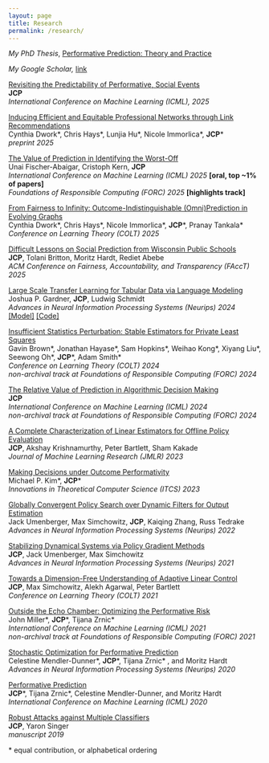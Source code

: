 ```yaml
---
layout: page
title: Research
permalink: /research/
---
```


*My PhD Thesis*, [Performative Prediction: Theory and Practice](https://www2.eecs.berkeley.edu/Pubs/TechRpts/2023/EECS-2023-80.pdf)

*My Google Scholar,* [link](https://scholar.google.com/citations?user=TeBmXz4AAAAJ&hl=en&oi=ao) 

[Revisiting the Predictability of Performative, Social Events](https://jcperdomo.org/pdfs/revisiting.pdf)  
**JCP**  
*International Conference on Machine Learning (ICML), 2025*   
 
[Inducing Efficient and Equitable Professional Networks through Link Recommendations](https://arxiv.org/pdf/2503.04542)       
Cynthia Dwork\*, Chris Hays\*, Lunjia Hu\*, Nicole Immorlica\*, **JCP**\*      
*preprint 2025*     

[The Value of Prediction in Identifying the Worst-Off](https://arxiv.org/pdf/2501.19334)     
Unai Fischer-Abaigar, Cristoph Kern, **JCP**    
*International Conference on Machine Learning (ICML) 2025* **[oral, top ~1% of papers]**     
*Foundations of Responsible Computing (FORC) 2025* **[highlights track]**     

[From Fairness to Infinity: Outcome-Indistinguishable (Omni)Prediction in Evolving Graphs](https://arxiv.org/pdf/2411.17582)    
Cynthia Dwork\*, Chris Hays\*, Nicole Immorlica\*, **JCP**\*, Pranay Tankala\*   
*Conference on Learning Theory (COLT) 2025*   

[Difficult Lessons on Social Prediction from Wisconsin Public Schools](/pdfs/difficult_lessons.pdf)    
**JCP**, Tolani Britton, Moritz Hardt, Rediet Abebe   
*ACM Conference on Fairness, Accountability, and Transparency (FAccT) 2025*    

[Large Scale Transfer Learning for Tabular Data via Language Modeling](https://arxiv.org/pdf/2406.12031)     
Joshua P. Gardner, **JCP**, Ludwig Schmidt    
*Advances in Neural Information Processing Systems (Neurips) 2024*     
[[Model]](https://huggingface.co/mlfoundations/tabula-8b)  [[Code]](https://github.com/mlfoundations/rtfm)   

[Insufficient Statistics Perturbation: Stable Estimators for Private Least Squares](https://arxiv.org/pdf/2404.15409.pdf)  
Gavin Brown\*, Jonathan Hayase\*, Sam Hopkins\*, Weihao Kong\*, Xiyang Liu\*, Seewong Oh\*, **JCP**\*, Adam Smith\*    
*Conference on Learning Theory (COLT) 2024*               
*non-archival track at Foundations of Responsible Computing (FORC) 2024*   

[The Relative Value of Prediction in Algorithmic Decision Making](https://arxiv.org/pdf/2312.08511.pdf)   
**JCP**   
*International Conference on Machine Learning (ICML) 2024*    
*non-archival track at Foundations of Responsible Computing (FORC) 2024*


[A Complete Characterization of Linear Estimators for Offline Policy Evaluation](https://arxiv.org/pdf/2203.04236.pdf)    
**JCP**, Akshay Krishnamurthy, Peter Bartlett, Sham Kakade   
*Journal of Machine Learning Research (JMLR) 2023*         


[Making Decisions under Outcome Performativity](http://arxiv.org/pdf/2210.01745.pdf)   
Michael P. Kim\*, **JCP**\*    
*Innovations in Theoretical Computer Science (ITCS) 2023*   


[Globally Convergent Policy Search over Dynamic Filters for Output Estimation](http://arxiv.org/pdf/2202.11659.pdf)      
Jack Umenberger, Max Simchowitz, **JCP**, Kaiqing Zhang, Russ Tedrake    
*Advances in Neural Information Processing Systems (Neurips) 2022*     


[Stabilizing Dynamical Systems via Policy Gradient Methods](https://arxiv.org/pdf/2110.06418.pdf)       
**JCP**, Jack Umenberger, Max Simchowitz    
*Advances in Neural Information Processing Systems (Neurips) 2021*    


[Towards a Dimension-Free Understanding of Adaptive Linear Control](https://arxiv.org/pdf/2103.10620.pdf)   
**JCP**, Max Simchowitz, Alekh Agarwal, Peter Bartlett   
*Conference on Learning Theory (COLT) 2021*             
    
    
[Outside the Echo Chamber: Optimizing the Performative Risk](https://arxiv.org/pdf/2102.08570.pdf)        
John Miller\*, **JCP**\*, Tijana Zrnic\*    
*International Conference on Machine Learning (ICML) 2021*    
*non-archival track at Foundations of Responsible Computing (FORC) 2021*    
       

[Stochastic Optimization for Performative Prediction](https://arxiv.org/pdf/2006.06887.pdf)         
Celestine Mendler-Dunner\*, **JCP**\*, Tijana Zrnic\* , and Moritz Hardt    
*Advances in Neural Information Processing Systems (Neurips) 2020*    
    

[Performative Prediction](https://arxiv.org/pdf/2002.06673.pdf)    
**JCP**\*, Tijana Zrnic\*, Celestine Mendler-Dunner, and Moritz Hardt   
*International Conference on Machine Learning (ICML) 2020*     
   

[Robust Attacks against Multiple Classifiers](https://arxiv.org/pdf/1906.02816.pdf)             
**JCP**, Yaron Singer   
*manuscript 2019*                 

\* equal contribution, or alphabetical ordering 

   

   
